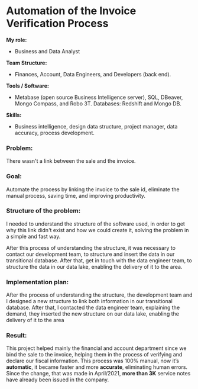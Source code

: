 # Automation of the Invoice Verification Process

**My role:**
- Business and Data Analyst

**Team Structure:**
- Finances, Account, Data Engineers, and Developers (back end).

**Tools / Software:**
- Metabase (open source Business Intelligence server), SQL, DBeaver, Mongo Compass, and Robo 3T. Databases: Redshift and Mongo DB.

**Skills:**
- Business intelligence, design data structure, project manager, data accuracy, process development.

### Problem:
There wasn't a link between the sale and the invoice.

### Goal:
Automate the process by linking the invoice to the sale id, eliminate the manual process, saving time, and improving productivity.

### Structure of the problem:
I needed to understand the structure of the software used, in order to get why this link didn't exist and how we could create it, solving the problem in a simple and fast way.

After this process of understanding the structure, it was necessary to contact our development team, to structure and insert the data in our transitional database. After that, get in touch with the data engineer team, to structure the data in our data lake, enabling the delivery of it to the area.

### Implementation plan:
After the process of understanding the structure, the development team and I designed a new structure to link both information in our transitional database. After that, I contacted the data engineer team, explaining the demand, they inserted the new structure on our data lake, enabling the delivery of it to the area

### Result: 
This project helped mainly the financial and account department since we bind the sale to the invoice, helping them in the process of verifying and declare our fiscal information. This process was 100% manual, now it’s **automatic**, it became faster and more **accurate**, eliminating human errors. Since the change, that was made in April/2021, **more than 3K** service notes have already been issued in the company.

